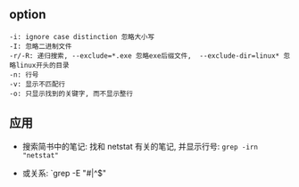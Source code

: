 ## option
```
-i: ignore case distinction 忽略大小写
-I: 忽略二进制文件
-r/-R: 递归搜索, --exclude=*.exe 忽略exe后缀文件,  --exclude-dir=linux* 忽略linux开头的目录
-n: 行号
-v: 显示不匹配行
-o: 只显示找到的关键字, 而不显示整行
```

## 应用
 - 搜索简书中的笔记: 
找和 netstat 有关的笔记, 并显示行号: `grep -irn "netstat"`

- 或关系: 
`grep -E "#|^$"
